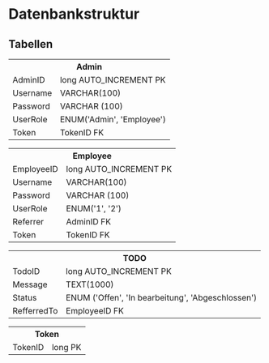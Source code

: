 # Datenbankstruktur

## Tabellen

 <table>
  <tr>
    <th colspan="2">Admin</th>
  </tr>
  <tr>
    <td>AdminID</td>
    <td>long AUTO_INCREMENT PK</td>
  </tr>
  <tr>
    <td>Username</td>
    <td>VARCHAR(100)</td>
  </tr>
  <tr>
    <td>Password</td>
    <td>VARCHAR (100)</td>
  </tr>
  <tr>
    <td>UserRole</td>
    <td>ENUM('Admin', 'Employee') </td>
  </tr>
  <tr>
    <td>Token</td>
    <td>TokenID FK </td>
  </tr>
</table> 

<table>
  <tr>
    <th colspan="2">Employee</th>
  </tr>
  <tr>
    <td>EmployeeID</td>
    <td>long AUTO_INCREMENT PK</td>
  </tr>
  <tr>
    <td>Username</td>
    <td>VARCHAR(100)</td>
  </tr>
  <tr>
    <td>Password</td>
    <td>VARCHAR (100)</td>
  </tr>
  <tr>
  <tr>
    <td>UserRole</td>
    <td>ENUM('1', '2')</td>
  </tr>
  <tr>
    <td>Referrer</td>
    <td>AdminID FK</td>
  </tr>
    <tr>
    <td>Token</td>
    <td>TokenID FK </td>
  </tr>
</table> 

<table>
  <tr>
    <th colspan="2">TODO</th>
  </tr>
  <tr>
    <td>TodoID</td>
    <td>long AUTO_INCREMENT PK</td>
  </tr>
  <tr>
    <td>Message</td>
    <td>TEXT(1000)</td>
  </tr>
  <tr>
    <td>Status</td>
    <td>ENUM ('Offen', 'In bearbeitung', 'Abgeschlossen')</td>
  </tr>
  <tr>
    <td>RefferredTo</td>
    <td>EmployeeID FK</td>
  </tr>
</table> 
<table>
  <tr>
    <th colspan="2">Token</th>
  </tr>
  <tr>
    <td>TokenID</td>
    <td>long PK</td>
  </tr>
</table> 